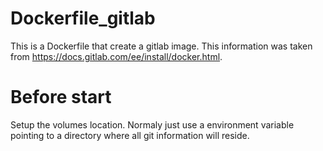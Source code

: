 # Dockerfile_gitlab
This is a Dockerfile that create a gitlab image. This information was taken from https://docs.gitlab.com/ee/install/docker.html.

# Before start 

 Setup the volumes location.
 Normaly just use a environment variable pointing to a directory where all git information will reside. 
